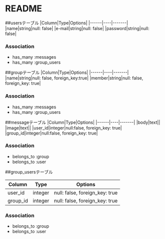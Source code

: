 # README

<!-- This README would normally document whatever steps are necessary to get the
application up and running.

Things you may want to cover:

* Ruby version

* System dependencies

* Configuration

* Database creation

* Database initialization

* How to run the test suite

* Services (job queues, cache servers, search engines, etc.)

* Deployment instructions

* ... -->
 ##usersテーブル
|Column|Type|Options|
|------|----|-------|
|name|string|null: false|
|e-mail|string|null: false|
|password|string|null: false|

### Association
- has_many :messages
- has_many :group_users

 ##groupテーブル
 |Column|Type|Options|
 |------|----|-------|
 |name|string|null: false, foreign_key:true|
 |member|string|null: false, foreign_key: true|

 ### Association
- has_many :messages
- has_many :group_users

 ##messageテーブル
 |Column|Type|Options|
 |------|----|-------|
 |body|text||
 |image|text||
 |user_id|integer|null:false, foreign_key: true|
 |group_id|integer|null:false, foreign_key: true|

 ### Association
- belongs_to :group
- belongs_to :user

 ##group_usersテーブル

|Column|Type|Options|
|------|----|-------|
|user_id|integer|null: false, foreign_key: true|
|group_id|integer|null: false, foreign_key: true|

### Association
- belongs_to :group
- belongs_to :user